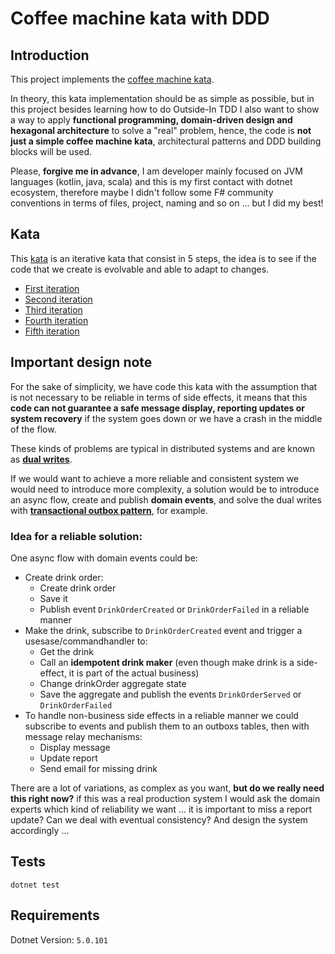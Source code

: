 # Coffee machine kata with DDD

## Introduction

This project implements the [coffee machine kata](https://simcap.github.io/coffeemachine/).

In theory, this kata implementation should be as simple as possible, but in this project besides learning how to do Outside-In TDD I also want to show a way to apply **functional programming, domain-driven design and hexagonal architecture** to solve a "real" problem, hence, the code is **not just a simple coffee machine kata**, architectural patterns and DDD building blocks will be used.

Please, **forgive me in advance**, I am developer mainly focused on JVM languages (kotlin, java, scala) and this is my first contact with dotnet ecosystem, therefore maybe I didn't follow some F# community conventions in terms of files, project, naming and so on ... but I did my best!

## Kata

This [kata](https://simcap.github.io/coffeemachine/) is an iterative kata that consist in 5 steps, the idea is to see if the code that we create is evolvable and able to adapt to changes.

- [First iteration](https://simcap.github.io/coffeemachine/cm-first-iteration.html)
- [Second iteration](https://simcap.github.io/coffeemachine/cm-second-iteration.html)
- [Third iteration](https://simcap.github.io/coffeemachine/cm-third-iteration.html)
- [Fourth iteration](https://simcap.github.io/coffeemachine/cm-fourth-iteration.html)
- [Fifth iteration](https://simcap.github.io/coffeemachine/cm-fifth-iteration.html)

## Important design note

For the sake of simplicity, we have code this kata with the assumption that is not necessary to be reliable in terms of side effects, it means that this **code can not guarantee a safe message display, reporting updates or system recovery** if the system goes down or we have a crash in the middle of the flow.

These kinds of problems are typical in distributed systems and are known as [**dual writes**](https://thorben-janssen.com/dual-writes/).

If we would want to achieve a more reliable and consistent system we would need to introduce more complexity, a solution would be to introduce an async flow, create and publish **domain events**, and solve the dual writes with [**transactional outbox pattern**](https://microservices.io/patterns/data/transactional-outbox.html), for example.

### Idea for a reliable solution:

One async flow with domain events could be:
 
- Create drink order:
    - Create drink order
    - Save it 
    - Publish event `DrinkOrderCreated` or `DrinkOrderFailed` in a reliable manner
- Make the drink, subscribe to `DrinkOrderCreated` event and trigger a usesase/commandhandler to:
    - Get the drink 
    - Call an **idempotent drink maker** (even though make drink is a side-effect, it is part of the actual business)
    - Change drinkOrder aggregate state
    - Save the aggregate and publish the events `DrinkOrderServed` or `DrinkOrderFailed`
- To handle non-business side effects in a reliable manner we could subscribe to events and publish them to an outboxs tables, then with message relay mechanisms:
    - Display message 
    - Update report
    - Send email for missing drink

There are a lot of variations, as complex as you want, **but do we really need this right now?** if this was a real production system I would ask the domain experts which kind of reliability we want ... it is important to miss a report update? Can we deal with eventual consistency? And design the system accordingly ...

## Tests

```shell
dotnet test
```

## Requirements

 Dotnet Version: `5.0.101`
